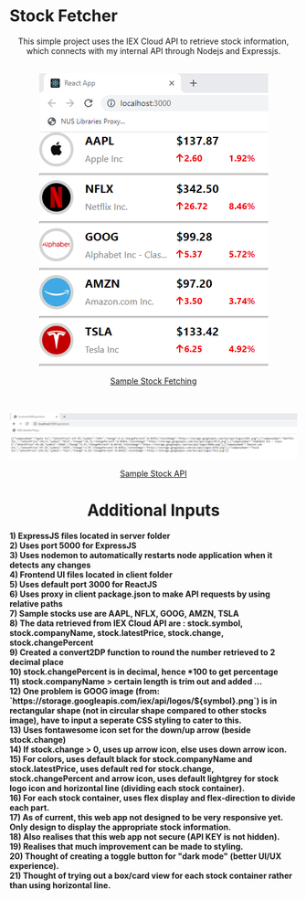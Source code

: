 # Stock Fetcher
<p align="center">
This simple project uses the IEX Cloud API to retrieve stock information, which connects with my internal API through Nodejs and Expressjs.
</p>

<!-- PROJECT LOGO -->
<br />
<div align="center">
  <a href="https://github.com/bransometan/Stock-Fetcher">
    <img src="/images/stock_display.png" alt="Logo">
    <p align="center">
    Sample Stock Fetching 
    </p>
    <br />
    <br />
    <img src="/images/api_display.png" alt="Logo">
    <p align="center">
    Sample Stock API
    </p>
  </a>

<h1 align="center"> <strong>Additional Inputs<strong/> </h1>

  <p align="left">
    1) ExpressJS files located in server folder
    <br /> 
    2) Uses port 5000 for ExpressJS
    <br /> 
    3) Uses nodemon to automatically restarts node application when it detects any changes
    <br />
    4) Frontend UI files located in client folder
    <br /> 
    5) Uses default port 3000 for ReactJS
    <br /> 
    6) Uses proxy in client package.json to make API requests by using relative paths
    <br /> 
    7) Sample stocks use are AAPL, NFLX, GOOG, AMZN, TSLA
    <br /> 
    8) The data retrieved from IEX Cloud API are : stock.symbol, stock.companyName, stock.latestPrice, stock.change, stock.changePercent
    <br /> 
    9) Created a convert2DP function to round the number retrieved to 2 decimal place
    <br /> 
    10) stock.changePercent is in decimal, hence *100 to get percentage
    <br /> 
    11) stock.companyName > certain length is trim out and added ...
    <br /> 
    12) One problem is GOOG image (from: `https://storage.googleapis.com/iex/api/logos/${symbol}.png`) is in rectangular shape (not in circular shape compared to other stocks image), have to input a seperate CSS styling to cater to this.
    <br /> 
    13) Uses fontawesome icon set for the down/up arrow (beside stock.change)
    <br /> 
    14) If stock.change > 0, uses up arrow icon, else uses down arrow icon.
    <br /> 
    15) For colors, uses default black for stock.companyName and stock.latestPrice, uses default red for stock.change, stock.changePercent and arrow icon, uses default lightgrey for stock logo icon and horizontal line (dividing each stock container).
    <br /> 
    16) For each stock container, uses flex display and flex-direction to divide each part. 
    <br /> 
    17) As of current, this web app not designed to be very responsive yet. Only design to display the appropriate stock information. 
    <br /> 
    18) Also realises that this web app not secure (API KEY is not hidden).
    <br /> 
    19) Realises that much improvement can be made to styling.
    <br /> 
    20) Thought of creating a toggle button for "dark mode" (better UI/UX experience).
    <br />
    21) Thought of trying out a box/card view for each stock container rather than using horizontal line.
  </p>
</div>
